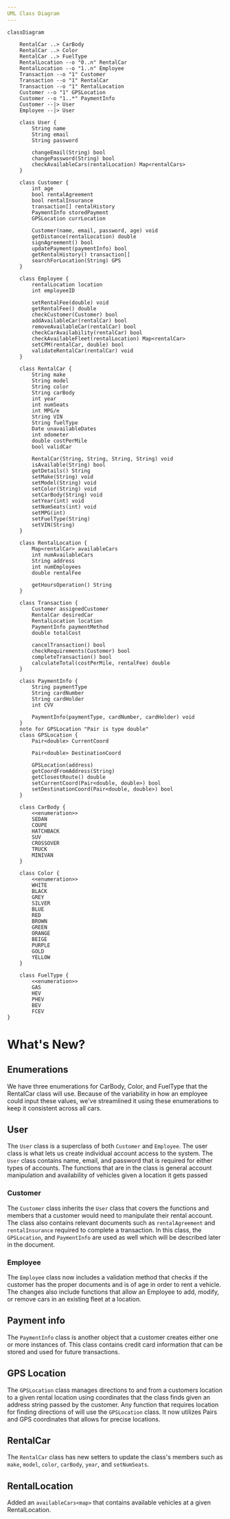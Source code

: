 ```yaml
---
UML Class Diagram
---
```


```mermaid
classDiagram

    RentalCar ..> CarBody
    RentalCar ..> Color
    RentalCar ..> FuelType
    RentalLocation --o "0..n" RentalCar
    RentalLocation --o "1..n" Employee
    Transaction --o "1" Customer
    Transaction --o "1" RentalCar
    Transaction --o "1" RentalLocation
    Customer --o "1" GPSLocation
    Customer --o "1..*" PaymentInfo
    Customer --|> User
    Employee --|> User
    
    class User {
        String name
        String email
        String password
        
        changeEmail(String) bool
        changePassword(String) bool
        checkAvailableCars(rentalLocation) Map<rentalCars>
    }

    class Customer {
        int age
        bool rentalAgreement
        bool rentalInsurance
        transaction[] rentalHistory
        PaymentInfo storedPayment
        GPSLocation currLocation
        
        Customer(name, email, password, age) void
        getDistance(rentalLocation) double
        signAgreement() bool
        updatePayment(paymentInfo) bool
        getRentalHistory() transaction[]
        searchForLocation(String) GPS
    }
    
    class Employee {
        rentalLocation location
        int employeeID
        
        setRentalFee(double) void
        getRentalFee() double
        checkCustomer(Customer) bool
        addAvailableCar(rentalCar) bool
        removeAvailableCar(rentalCar) bool
        checkCarAvailability(rentalCar) bool
        checkAvailableFleet(rentalLocation) Map<rentalCar>
        setCPM(rentalCar, double) bool
        validateRentalCar(rentalCar) void
    }

    class RentalCar {
        String make
        String model
        String color
        String carBody
        int year
        int numSeats
        int MPG/e
        String VIN
        String fuelType
        Date unavailableDates
        int odometer
        double costPerMile
        bool validCar
        
        RentalCar(String, String, String, String) void
        isAvailable(String) bool
        getDetails() String
        setMake(String) void
        setModel(String) void
        setColor(String) void
        setCarBody(String) void
        setYear(int) void
        setNumSeats(int) void
        setMPG(int)
        setFuelType(String)
        setVIN(String)
    }
    
    class RentalLocation {
        Map<rentalCar> availableCars
        int numAvailableCars
        String address
        int numEmployees
        double rentalFee
        
        getHoursOperation() String
    }
    
    class Transaction {
        Customer assignedCustomer
        RentalCar desiredCar
        RentalLocation location
        PaymentInfo paymentMethod
        double totalCost
        
        cancelTransaction() bool
        checkRequirements(Customer) bool
        completeTransaction() bool
        calculateTotal(costPerMile, rentalFee) double
    }
    
    class PaymentInfo {
        String paymentType
        String cardNumber
        String cardHolder
        int CVV

        PaymentInfo(paymentType, cardNumber, cardHolder) void
    }
    note for GPSLocation "Pair is type double"
    class GPSLocation {
        Pair<double> CurrentCoord
        
        Pair<double> DestinationCoord
        
        GPSLocation(address)
        getCoordFromAddress(String)
        getClosestRoute() double
        setCurrentCoord(Pair<double, double>) bool
        setDestinationCoord(Pair<double, double>) bool
    }
    
    class CarBody {
        <<enumeration>>
        SEDAN
        COUPE
        HATCHBACK
        SUV
        CROSSOVER
        TRUCK
        MINIVAN
    }

    class Color {
        <<enumeration>>
        WHITE
        BLACK
        GREY
        SILVER
        BLUE
        RED
        BROWN
        GREEN
        ORANGE
        BEIGE
        PURPLE
        GOLD
        YELLOW
    }
    
    class FuelType {
        <<enumeration>>
        GAS
        HEV
        PHEV
        BEV
        FCEV
}
```

# What's New?
## Enumerations
We have three enumerations for CarBody, Color, and FuelType that the RentalCar class will use. Because of the variability in how an employee could input these values, we've streamlined it using these enumerations to keep it consistent across all cars.
## User
The `User` class is a superclass of both `Customer` and `Employee`. The user class is what lets us create individual account access to the system. The `User` class contains name, email, and password that is required for either types of accounts. The functions that are in the class is general account manipulation and availability of vehicles given a location it gets passed
### Customer
The `Customer` class inherits the `User` class that covers the functions and members that a customer would need to manipulate their rental account. The class also contains relevant documents such as `rentalAgreement` and `rentalInsurance` required to complete a transaction. In this class, the `GPSLocation`, and `PaymentInfo` are used as well which will be described later in the document.
### Employee
The `Employee` class now includes a validation method that checks if the customer has the proper documents and is of age in order to rent a vehicle. The changes also include functions that allow an Employee to add, modify, or remove cars in an existing fleet at a location.
## Payment info
The `PaymentInfo` class is another object that a customer creates either one or more instances of. This class contains credit card information that can be stored and used for future transactions.
## GPS Location
The `GPSLocation` class manages directions to and from a customers location to a given rental location using coordinates that the class finds given an address string passed by the customer. Any function that requires location for finding directions of will use the `GPSLocation` class. It now utilizes Pairs and GPS coordinates that allows for precise locations.
## RentalCar
The `RentalCar` class has new setters to update the class's members such as `make`, `model`, `color`, `carBody`, `year`, and `setNumSeats`.
## RentalLocation
Added an `availableCars<map>` that contains available vehicles at a given RentalLocation.

